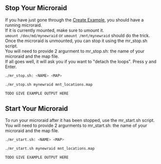## Stop Your Microraid
If you have just gone through the [Create Example](https://github.com/Fullaxx/microraids/blob/master/CREATE_EXAMPLE.md), you should have a running microraid. \
If it is currently mounted, make sure to umount it. \
`umount /dev/md/mynewraid` or `umount /mnt/mynewraid` should do the trick. \
Once the microraid is unmounted, you can stop it using the mr_stop.sh script. \
You will need to provide 2 argurment to mr_stop.sh: the name of your microraid and the map file. \
If all goes well, it will ask you if you want to "detach the loops". Press y and Enter.
```bash
./mr_stop.sh: <NAME> <MAP>

./mr_stop.sh mynewraid mnt_locations.map

TODO GIVE EXAMPLE OUTPUT HERE
```

## Start Your Microraid
To run your microraid after it has been stopped, use the mr_start.sh script. \
You will need to provide 2 argurments to mr_start.sh: the name of your microraid and the map file.
```bash
./mr_start.sh: <NAME> <MAP>

./mr_start.sh mynewraid mnt_locations.map

TODO GIVE EXAMPLE OUTPUT HERE
```

